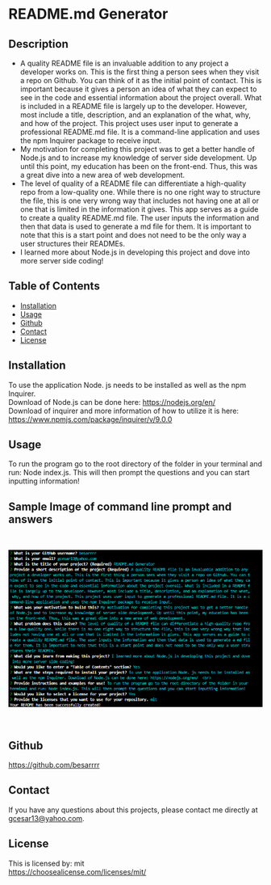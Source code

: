 # README.md Generator
  
  ## Description
  
  *  A quality README file is an invaluable addition to any project a developer works on. This is the first thing a person sees when they visit a repo on Github. You can think of it as the initial point of contact. This is important because it gives a person an idea of what they can expect to see in the code and essential information about the project overall. What is included in a README file is largely up to the developer. However, most include a title, description, and an explanation of the what, why, and how of the project. This project uses user input to generate a professional README.md file. It is a command-line application and uses the npm Inquirer package to receive input. 
  *  My motivation for completing this project was to get a better handle of Node.js and to increase my knowledge of server side development. Up until this point, my education has been on the front-end. Thus, this was a great dive into a new area of web development. 
  *  The level of quality of a README file can differentiate a high-quality repo from a low-quality one. While there is no one right way to structure the file, this is one very wrong way that includes not having one at all or one that is limited in the information it gives. This app serves as a guide to create a quality README.md file. The user inputs the information and then that data is used to generate a md file for them. It is important to note that this is a start point and does not need to be the only way a user structures their READMEs.
  *  I learned more about Node.js in developing this project and dove into more server side coding!

  ## Table of Contents
  
  * [Installation](#installation)
  * [Usage](#usage)
  * [Github]((#github))
  * [Contact](#contact)
  * [License](#license)
  
  ## Installation
  
  To use the application Node. js needs to be installed as well as the npm Inquirer.<br>
   Download of Node.js can be done here: https://nodejs.org/en/  <br>
  Download of inquirer and more information of how to utilize it is here: https://www.npmjs.com/package/inquirer/v/9.0.0 


  ## Usage

  To run the program go to the root directory of the folder in your terminal and run: Node index.js. This will then prompt the questions and you can start inputting information! 

  ## Sample Image of command line prompt and answers
  <br>

  ![Sample image](./images/Screenshot%202022-07-03%20131722.png)


 <br>

  ## Github 
  
  https://github.com/besarrrr

  ## Contact 

  If you have any questions about this projects, please contact me directly at gcesar13@yahoo.com.

  ## License
  
  This is licensed by: mit
  <br>
  https://choosealicense.com/licenses/mit/